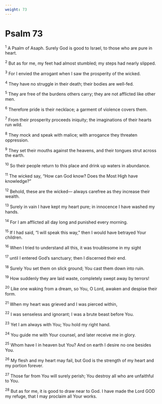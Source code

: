 ```yaml
---
weight: 73
---
```


# Psalm 73

<sup>1</sup> A Psalm of Asaph. Surely God is good to Israel, to those who are pure in heart. 

<sup>2</sup> But as for me, my feet had almost stumbled; my steps had nearly slipped. 

<sup>3</sup> For I envied the arrogant when I saw the prosperity of the wicked. 

<sup>4</sup> They have no struggle in their death; their bodies are well-fed. 

<sup>5</sup> They are free of the burdens others carry; they are not afflicted like other men. 

<sup>6</sup> Therefore pride is their necklace; a garment of violence covers them. 

<sup>7</sup> From their prosperity proceeds iniquity; the imaginations of their hearts run wild. 

<sup>8</sup> They mock and speak with malice; with arrogance they threaten oppression. 

<sup>9</sup> They set their mouths against the heavens, and their tongues strut across the earth. 

<sup>10</sup> So their people return to this place and drink up waters in abundance. 

<sup>11</sup> The wicked say, “How can God know? Does the Most High have knowledge?” 

<sup>12</sup> Behold, these are the wicked— always carefree as they increase their wealth. 

<sup>13</sup> Surely in vain I have kept my heart pure; in innocence I have washed my hands. 

<sup>14</sup> For I am afflicted all day long and punished every morning. 

<sup>15</sup> If I had said, “I will speak this way,” then I would have betrayed Your children. 

<sup>16</sup> When I tried to understand all this, it was troublesome in my sight 

<sup>17</sup> until I entered God’s sanctuary; then I discerned their end. 

<sup>18</sup> Surely You set them on slick ground; You cast them down into ruin. 

<sup>19</sup> How suddenly they are laid waste, completely swept away by terrors! 

<sup>20</sup> Like one waking from a dream, so You, O Lord, awaken and despise their form. 

<sup>21</sup> When my heart was grieved and I was pierced within, 

<sup>22</sup> I was senseless and ignorant; I was a brute beast before You. 

<sup>23</sup> Yet I am always with You; You hold my right hand. 

<sup>24</sup> You guide me with Your counsel, and later receive me in glory. 

<sup>25</sup> Whom have I in heaven but You? And on earth I desire no one besides You. 

<sup>26</sup> My flesh and my heart may fail, but God is the strength of my heart and my portion forever. 

<sup>27</sup> Those far from You will surely perish; You destroy all who are unfaithful to You. 

<sup>28</sup> But as for me, it is good to draw near to God. I have made the Lord GOD my refuge, that I may proclaim all Your works. 


